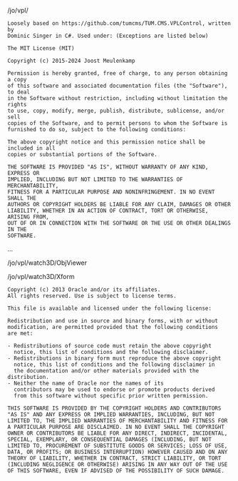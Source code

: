 /jo/vpl/

    Loosely based on https://github.com/tumcms/TUM.CMS.VPLControl, written by 
    Dominic Singer in C#. Used under: (Exceptions are listed below)

    The MIT License (MIT) 

    Copyright (c) 2015-2024 Joost Meulenkamp

    Permission is hereby granted, free of charge, to any person obtaining a copy
    of this software and associated documentation files (the "Software"), to deal
    in the Software without restriction, including without limitation the rights
    to use, copy, modify, merge, publish, distribute, sublicense, and/or sell
    copies of the Software, and to permit persons to whom the Software is
    furnished to do so, subject to the following conditions:

    The above copyright notice and this permission notice shall be included in all
    copies or substantial portions of the Software.

    THE SOFTWARE IS PROVIDED "AS IS", WITHOUT WARRANTY OF ANY KIND, EXPRESS OR
    IMPLIED, INCLUDING BUT NOT LIMITED TO THE WARRANTIES OF MERCHANTABILITY,
    FITNESS FOR A PARTICULAR PURPOSE AND NONINFRINGEMENT. IN NO EVENT SHALL THE
    AUTHORS OR COPYRIGHT HOLDERS BE LIABLE FOR ANY CLAIM, DAMAGES OR OTHER
    LIABILITY, WHETHER IN AN ACTION OF CONTRACT, TORT OR OTHERWISE, ARISING FROM,
    OUT OF OR IN CONNECTION WITH THE SOFTWARE OR THE USE OR OTHER DEALINGS IN THE
    SOFTWARE.

...

/jo/vpl/watch3D/ObjViewer

/jo/vpl/watch3D/Xform

    Copyright (c) 2013 Oracle and/or its affiliates.
    All rights reserved. Use is subject to license terms.
    
    This file is available and licensed under the following license:

    Redistribution and use in source and binary forms, with or without
    modification, are permitted provided that the following conditions
    are met:
    
    - Redistributions of source code must retain the above copyright
      notice, this list of conditions and the following disclaimer.
    - Redistributions in binary form must reproduce the above copyright
      notice, this list of conditions and the following disclaimer in
      the documentation and/or other materials provided with the distribution.
    - Neither the name of Oracle nor the names of its
      contributors may be used to endorse or promote products derived
      from this software without specific prior written permission.
    
    THIS SOFTWARE IS PROVIDED BY THE COPYRIGHT HOLDERS AND CONTRIBUTORS
    "AS IS" AND ANY EXPRESS OR IMPLIED WARRANTIES, INCLUDING, BUT NOT
    LIMITED TO, THE IMPLIED WARRANTIES OF MERCHANTABILITY AND FITNESS FOR
    A PARTICULAR PURPOSE ARE DISCLAIMED. IN NO EVENT SHALL THE COPYRIGHT
    OWNER OR CONTRIBUTORS BE LIABLE FOR ANY DIRECT, INDIRECT, INCIDENTAL,
    SPECIAL, EXEMPLARY, OR CONSEQUENTIAL DAMAGES (INCLUDING, BUT NOT
    LIMITED TO, PROCUREMENT OF SUBSTITUTE GOODS OR SERVICES; LOSS OF USE,
    DATA, OR PROFITS; OR BUSINESS INTERRUPTION) HOWEVER CAUSED AND ON ANY
    THEORY OF LIABILITY, WHETHER IN CONTRACT, STRICT LIABILITY, OR TORT
    (INCLUDING NEGLIGENCE OR OTHERWISE) ARISING IN ANY WAY OUT OF THE USE
    OF THIS SOFTWARE, EVEN IF ADVISED OF THE POSSIBILITY OF SUCH DAMAGE.
